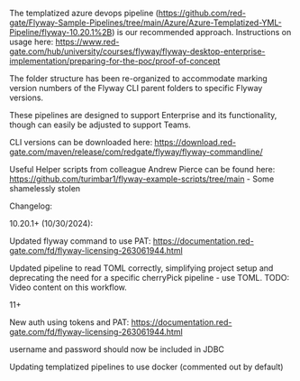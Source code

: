 The templatized azure devops pipeline (https://github.com/red-gate/Flyway-Sample-Pipelines/tree/main/Azure/Azure-Templatized-YML-Pipeline/flyway-10.20.1%2B) is our recommended approach. Instructions on usage here: https://www.red-gate.com/hub/university/courses/flyway/flyway-desktop-enterprise-implementation/preparing-for-the-poc/proof-of-concept

The folder structure has been re-organized to accommodate marking version numbers of the Flyway CLI parent folders to specific Flyway versions.

These pipelines are designed to support Enterprise and its functionality, though can easily be adjusted to support Teams. 

CLI versions can be downloaded here: https://download.red-gate.com/maven/release/com/redgate/flyway/flyway-commandline/

Useful Helper scripts from colleague Andrew Pierce can be found here: https://github.com/turimbar1/flyway-example-scripts/tree/main
    - Some shamelessly stolen

Changelog:

10.20.1+ (10/30/2024):

Updated flyway command to use PAT: https://documentation.red-gate.com/fd/flyway-licensing-263061944.html

Updated pipeline to read TOML correctly, simplifying project setup and deprecating the need for a specific cherryPick pipeline - use TOML. TODO: Video content on this workflow.

11+

New auth using tokens and PAT: https://documentation.red-gate.com/fd/flyway-licensing-263061944.html

username and password should now be included in JDBC

Updating templatized pipelines to use docker (commented out by default)
